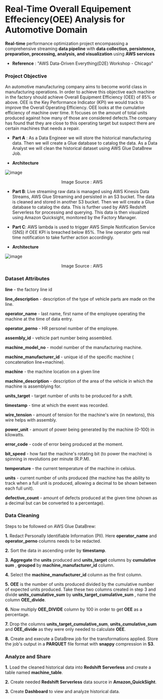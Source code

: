 # Real-Time Overall Equipement Effeciency(OEE) Analysis for Automotive Domain
__Real-time__ performance optimization project encompassing a comprehensive streaming __data pipeline__ with __data collection, persistence, preparation, processing, analysis, and visualization__ using __AWS services__

* __Reference__ : "AWS Data-Driven Everything(D2E) Workshop - Chicago"


### Project Objective

An automotive manufacturing company aims to become world class in manufacturing operations. In order to achieve this objective each machine in the factory should achieve Overall Equipment Efficiency (OEE) of 85% or above. OEE is the Key Performance Indicator (KPI) we would track to improve the Overall Operating Efficiency. OEE looks at the cumulative efficiency of machine over time. It focuses on the amount of total units produced against how many of those are considered defects.The company has found that they are close to this operating target but suspect there are certain machines that needs a repair.

* __Part A__ : As a Data Engineer we will store the historical manufacturing data. Then we will create a Glue database to catalog the data. As a Data Analyst we will clean the historical dataset using AWS Glue DataBrew Job.

* __Architecture__

![image](https://github.com/AkshayTandulkar/Real-Time_Automotive_OEE_Analysis/assets/42748797/0d953654-6493-4108-8933-ff5fd8326d87)

<p align="center"> Image Source : AWS </p>

* __Part B__: Live streaming raw data is managed using AWS Kinesis Data Streams, AWS Glue Streaming and persisted in an S3 bucket. The data is cleaned and stored in another S3 bucket.
 Then we will create a Glue database to catalog the data. This is further used by AWS Redshift Serverless for processing and querying. This data is then visualized using Amazon Quicksight, monitored by the Factory Manager.
 
* __Part C__: AWS lambda is used to trigger AWS Simple Notification Service (SNS) if OEE KPI is breached below 85%. The line operator gets real time notification to take further action accordingly.

* __Architecture__

![image](https://github.com/AkshayTandulkar/Real-Time_Automotive_OEE_Analysis/assets/42748797/7749f530-6d5f-4c78-85c6-646e7d7851d7)

<p align="center"> Image Source : AWS </p>


### Dataset Attributes

__line__ - the factory line id

__line_description__ - description of the type of vehicle parts are made on the line.

__operator_name__ - last name, first name of the employee operating the machine at the time of data entry.

__operator_perno__ - HR personel number of the employee.

__assembly_id__ - vehicle part number being assembled.

__machine_model_no__ - model number of the manufacturing machine.

__machine_manufacturer_id__ - unique id of the specific machine ( concatenation line+machine).

__machine__ - the machine location on a given line

__machine_description__ - description of the area of the vehicle in which the machine is assemblying for.

__units_target__ - target number of units to be produced for a shift.

__timestamp__ - time at which the event was recorded.

__wire_tension__ - amount of tension for the machine's wire (in newtons), this wire helps with assembly.

__power_unit__ - amount of power being generated by the machine (0-100) in kilowatts.

__error_code__ - code of error being produced at the moment.

__bit_speed__ - how fast the machine's rotating bit (to power the machine) is spinning in revolutions per minute (R.P.M).

__temperature__ - the current temperature of the machine in celsius.

__units__ - current number of units produced (the machine has the ability to track when a full unit is produced, allowing a decimal to be shown between each full unit).

__defective_count__ - amount of defects produced at the given time (shown as a decimal but can be converted to a percentage).


 ### Data Cleaning
 
 Steps to be followed on AWS Glue DataBrew:
 
 __1.__ Redact Personally Identifiable Information (PII). Here __operator_name__ and __operator_perno__ columns needs to be redacted.
 
 __2.__ Sort the data in ascending order by __timestamp__. 
 
 __3.__ __Aggregate__ the __units__ produced and __units_target__ columns by __cumulative sum__ , __grouped__ by __machine_manufacturer_id__ column.
 
 __4.__ Select the __machine_manufacturer_id__ column as the first column.
 
 __5.__ __OEE__ is the number of units produced divided by the cumulative number of expected units produced. Take these two columns created in step 3 and divide      __units_cumulative_sum__ by __units_target_cumulative_sum__ , name the column __OEE_divide__. 
 
 __6.__  Now multiply __OEE_DIVIDE__ column by 100 in order to get __OEE__ as a percentage.
 
 __7.__ Drop the columns __units_target_cumulative_sum__, __units_cumulative_sum__ and __OEE_divide__ as they were only needed to calculate __OEE__. 
 
 __8.__ Create and execute a DataBrew job for the transformations applied. Store the job's output in a __PARQUET__ file format with __snappy__ compression in __S3__.
 
 
 ### Analyze and Share
 
 __1.__ Load the cleaned historical data into __Redshift Serverless__ and create a table named __machine_table__.
 
 __2.__ Create needed __Redshift Serverless__ data source in __Amazon_QuickSight__.
 
 __3.__ Create __Dashboard__ to view and analyze historical data.
 
 
 
 
 






